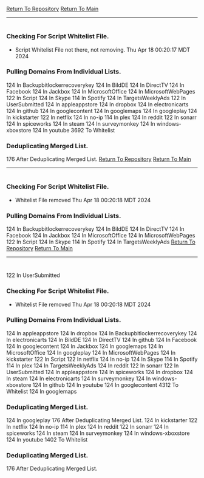 [Return To Repository](https://github.com/DigitalWarrior/piholeparser/)
[Return To Main](https://github.com/DigitalWarrior/piholeparser/blob/master/RecentRunLogs/Mainlog.md)
____________________________________
# 
### Checking For Script Whitelist File.
* Script Whitelist File not there, not removing. Thu Apr 18 00:20:17 MDT 2024
### Pulling Domains From Individual Lists.
124 In Backupbitlockerrecoverykey
124 In BildDE
124 In DirectTV
124 In Facebook
124 In Jackbox
124 In MicrosoftOffice
124 In MicrosoftWebPages
122 In Script
124 In Skype
114 In Spotify
124 In TargetsWeeklyAds
122 In UserSubmitted
124 In appleappstore
124 In dropbox
124 In electronicarts
124 In github
124 In googlecontent
124 In googlemaps
124 In googleplay
124 In kickstarter
122 In netflix
124 In no-ip
114 In plex
124 In reddit
122 In sonarr
124 In spiceworks
124 In steam
124 In surveymonkey
124 In windows-xboxstore
124 In youtube
3692 To Whitelist
### Deduplicating Merged List.
176 After Deduplicating Merged List.
[Return To Repository](https://github.com/DigitalWarrior/piholeparser/)
[Return To Main](https://github.com/DigitalWarrior/piholeparser/blob/master/RecentRunLogs/Mainlog.md)
____________________________________
# 
### Checking For Script Whitelist File.
* Whitelist File removed Thu Apr 18 00:20:18 MDT 2024
### Pulling Domains From Individual Lists.
124 In Backupbitlockerrecoverykey
124 In BildDE
124 In DirectTV
124 In Facebook
124 In Jackbox
124 In MicrosoftOffice
124 In MicrosoftWebPages
122 In Script
124 In Skype
114 In Spotify
124 In TargetsWeeklyAds
[Return To Repository](https://github.com/DigitalWarrior/piholeparser/)
[Return To Main](https://github.com/DigitalWarrior/piholeparser/blob/master/RecentRunLogs/Mainlog.md)
____________________________________
# 
122 In UserSubmitted
### Checking For Script Whitelist File.
* Whitelist File removed Thu Apr 18 00:20:18 MDT 2024
### Pulling Domains From Individual Lists.
124 In appleappstore
124 In dropbox
124 In Backupbitlockerrecoverykey
124 In electronicarts
124 In BildDE
124 In DirectTV
124 In github
124 In Facebook
124 In googlecontent
124 In Jackbox
124 In googlemaps
124 In MicrosoftOffice
124 In googleplay
124 In MicrosoftWebPages
124 In kickstarter
122 In Script
122 In netflix
124 In no-ip
124 In Skype
114 In Spotify
114 In plex
124 In TargetsWeeklyAds
124 In reddit
122 In sonarr
122 In UserSubmitted
124 In appleappstore
124 In spiceworks
124 In dropbox
124 In steam
124 In electronicarts
124 In surveymonkey
124 In windows-xboxstore
124 In github
124 In youtube
124 In googlecontent
4312 To Whitelist
124 In googlemaps
### Deduplicating Merged List.
124 In googleplay
176 After Deduplicating Merged List.
124 In kickstarter
122 In netflix
124 In no-ip
114 In plex
124 In reddit
122 In sonarr
124 In spiceworks
124 In steam
124 In surveymonkey
124 In windows-xboxstore
124 In youtube
1402 To Whitelist
### Deduplicating Merged List.
176 After Deduplicating Merged List.
